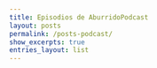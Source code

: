 ```yaml
---
title: Episodios de AburridoPodcast
layout: posts
permalink: /posts-podcast/
show_excerpts: true
entries_layout: list
---
```

